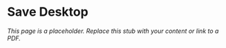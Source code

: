 #    Save Desktop

_This page is a placeholder. Replace this stub with your content or link to a PDF._
